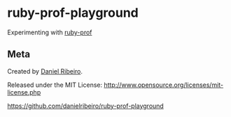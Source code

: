# ruby-prof-playground
Experimenting with [ruby-prof](https://www.coffeepowered.net/2013/08/02/ruby-prof-for-rails/)

Meta
----

Created by [Daniel Ribeiro](http://metaphysicaldeveloper.wordpress.com/about-me).

Released under the MIT License: http://www.opensource.org/licenses/mit-license.php

https://github.com/danielribeiro/ruby-prof-playground
